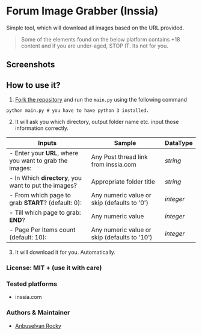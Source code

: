 # Forum Image Grabber (Inssia)

Simple tool, which will download all images based on the URL provided.

> Some of the elements found on the below platform contains +18 content and if you are under-aged, STOP IT. Its not for you.
## Screenshots

## How to use it?

1. [Fork the repository]() and run the `main.py` using the following command

```shell
python main.py # you have to have python 3 installed.
```

2. It will ask you which directory, output folder name etc. input those information correctly.

| Inputs  | Sample | DataType |
   | ------------- | ------------- | ----|
| - Enter your **URL**, where you want to grab the images:  | Any Post thread link from inssia.com   | _string_ |
| - In Which **directory**, you want to put the images?  | Appropriate folder title | _string_  |
| - From which page to grab **START**? (default: 0):  | Any numeric value or skip (defaults to '0') | _integer_ |
| - Till which page to grab: **END**?  | Any numeric value | _integer_ |
| - Page Per Items count (default: 10):  | Any numeric value or skip (defaults to '10') | _integer_ |

3. It will download it for you. Automatically.

### License: MIT + (use it with care)

### Tested platforms

- inssia.com

### Authors & Maintainer

- [Anbuselvan Rocky](https://fb.me/anburocky3)